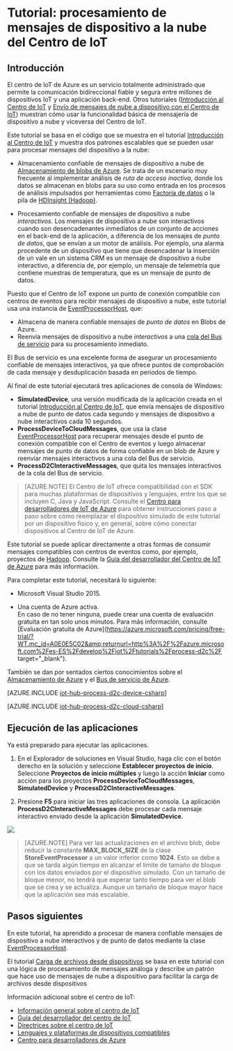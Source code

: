 <properties
	pageTitle="Procesamiento de mensajes de dispositivo a la nube del centro de IoT | Microsoft Azure"
	description="Siga este tutorial para aprender sobre patrones útiles para procesar mensajes de dispositivo a nube del centro de IoT."
	services="iot-hub"
	documentationCenter=".net"
	authors="dominicbetts"
	manager="timlt"
	editor=""/>

<tags
     ms.service="iot-hub"
     ms.devlang="csharp"
     ms.topic="article"
     ms.tgt_pltfrm="na"
     ms.workload="na"
     ms.date="01/05/2016"
     ms.author="dobett"/>

# Tutorial: procesamiento de mensajes de dispositivo a la nube del Centro de IoT

## Introducción

El centro de IoT de Azure es un servicio totalmente administrado que permite la comunicación bidireccional fiable y segura entre millones de dispositivos IoT y una aplicación back-end. Otros tutoriales ([Introducción al Centro de IoT] y [Envío de mensajes de nube a dispositivo con el Centro de IoT]) muestran cómo usar la funcionalidad básica de mensajería de dispositivo a nube y viceversa del Centro de IoT.

Este tutorial se basa en el código que se muestra en el tutorial [Introducción al Centro de IoT] y muestra dos patrones escalables que se pueden usar para procesar mensajes del dispositivo a la nube:

- Almacenamiento confiable de mensajes de dispositivo a nube de [Almacenamiento de blobs de Azure]. Se trata de un escenario muy frecuente al implementar análisis de *ruta de acceso inactiva*, donde los datos se almacenan en blobs para su uso como entrada en los procesos de análisis impulsados por herramientas como [Factoría de datos] o la pila de [HDInsight (Hadoop)].

- Procesamiento confiable de mensajes de dispositivo a nube *interactivos*. Los mensajes de dispositivo a nube son interactivos cuando son desencadenantes inmediatos de un conjunto de acciones en el back-end de la aplicación, a diferencia de los mensajes de *punto de datos*, que se envían a un motor de análisis. Por ejemplo, una alarma procedente de un dispositivo que tiene que desencadenar la inserción de un vale en un sistema CRM es un mensaje de dispositivo a nube interactivo, a diferencia de, por ejemplo, un mensaje de telemetría que contiene muestras de temperatura, que es un mensaje de punto de datos.

Puesto que el Centro de IoT expone un punto de conexión compatible con centros de eventos para recibir mensajes de dispositivo a nube, este tutorial usa una instancia de [EventProcessorHost], que:

* Almacena de manera confiable mensajes de *punto de datos* en Blobs de Azure.
* Reenvía mensajes de dispositivo a nube *interactivos* a una [cola del Bus de servicio] para su procesamiento inmediato.

El Bus de servicio es una excelente forma de asegurar un procesamiento confiable de mensajes interactivos, ya que ofrece puntos de comprobación de cada mensaje y desduplicación basada en periodos de tiempo.

Al final de este tutorial ejecutará tres aplicaciones de consola de Windows:

* **SimulatedDevice**, una versión modificada de la aplicación creada en el tutorial [Introducción al Centro de IoT], que envía mensajes de dispositivo a nube de punto de datos cada segundo y mensajes de dispositivo a nube interactivos cada 10 segundos.
* **ProcessDeviceToCloudMessages**, que usa la clase [EventProcessorHost] para recuperar mensajes desde el punto de conexión compatible con el Centro de eventos y luego almacenar mensajes de punto de datos de forma confiable en un blob de Azure y reenviar mensajes interactivos a una cola del Bus de servicio.
* **ProcessD2CInteractiveMessages**, que quita los mensajes interactivos de la cola del Bus de servicio.

> [AZURE.NOTE] El Centro de IoT ofrece compatibilidad con el SDK para muchas plataformas de dispositivos y lenguajes, entre los que se incluyen C, Java y JavaScript. Consulte el [Centro para desarrolladores de IoT de Azure] para obtener instrucciones paso a paso sobre cómo reemplazar el dispositivo simulado de este tutorial por un dispositivo físico y, en general, sobre cómo conectar dispositivos al Centro de IoT de Azure.

Este tutorial se puede aplicar directamente a otras formas de consumir mensajes compatibles con centros de eventos como, por ejemplo, proyectos de [Hadoop]. Consulte la [Guía del desarrollador del Centro de IoT de Azure] para más información.

Para completar este tutorial, necesitará lo siguiente:

+ Microsoft Visual Studio 2015.

+ Una cuenta de Azure activa. <br/>En caso de no tener ninguna, puede crear una cuenta de evaluación gratuita en tan solo unos minutos. Para más información, consulte [Evaluación gratuita de Azure](https://azure.microsoft.com/pricing/free-trial/?WT.mc_id=A0E0E5C02&amp;returnurl=http%3A%2F%2Fazure.microsoft.com%2Fes-ES%2Fdevelop%2Fiot%2Ftutorials%2Fprocess-d2c%2F target="\_blank").

También se dan por sentados ciertos conocimientos sobre el [Almacenamiento de Azure] y el [Bus de servicio de Azure].


[AZURE.INCLUDE [iot-hub-process-d2c-device-csharp](../../includes/iot-hub-process-d2c-device-csharp.md)]


[AZURE.INCLUDE [iot-hub-process-d2c-cloud-csharp](../../includes/iot-hub-process-d2c-cloud-csharp.md)]

## Ejecución de las aplicaciones

Ya está preparado para ejecutar las aplicaciones.

1.	En el Explorador de soluciones en Visual Studio, haga clic con el botón derecho en la solución y seleccione **Establecer proyectos de inicio**. Seleccione **Proyectos de inicio múltiples** y luego la acción **Iniciar** como acción para los proyectos **ProcessDeviceToCloudMessages**, **SimulatedDevice** y **ProcessD2CInteractiveMessages**.

2.	Presione **F5** para iniciar las tres aplicaciones de consola. La aplicación **ProcessD2CInteractiveMessages** debe procesar cada mensaje interactivo enviado desde la aplicación **SimulatedDevice**.

  ![][50]

> [AZURE.NOTE] Para ver las actualizaciones en el archivo blob, debe reducir la constante **MAX\_BLOCK\_SIZE** de la clase **StoreEventProcessor** a un valor inferior como **1024**. Esto se debe a que se tarda algún tiempo en alcanzar el límite de tamaño de bloque con los datos enviados por el dispositivo simulado. Con un tamaño de bloque menor, no tendrá que esperar tanto tiempo para ver el blob que se crea y se actualiza. Aunque un tamaño de bloque mayor hace que la aplicación sea más escalable.

## Pasos siguientes

En este tutorial, ha aprendido a procesar de manera confiable mensajes de dispositivo a nube interactivos y de punto de datos mediante la clase [EventProcessorHost].

El tutorial [Carga de archivos desde dispositivos] se basa en este tutorial con una lógica de procesamiento de mensajes análoga y describe un patrón que hace uso de mensajes de nube a dispositivo para facilitar la carga de archivos desde dispositivos

Información adicional sobre el centro de IoT:

* [Información general sobre el centro de IoT]
* [Guía del desarrollador del centro de IoT]
* [Directrices sobre el centro de IoT]
* [Lenguajes y plataformas de dispositivos compatibles][Supported devices]
* [Centro para desarrolladores de Azure]

<!-- Images. -->
[50]: ./media/iot-hub-csharp-csharp-process-d2c/run1.png


<!-- Links -->

[Almacenamiento de blobs de Azure]: https://azure.microsoft.com/es-ES/documentation/articles/storage-dotnet-how-to-use-blobs/
[Factoría de datos]: https://azure.microsoft.com/es-ES/documentation/services/data-factory/
[HDInsight (Hadoop)]: https://azure.microsoft.com/es-ES/documentation/services/hdinsight/
[Hadoop]: https://azure.microsoft.com/es-ES/documentation/services/hdinsight/
[cola del Bus de servicio]: https://azure.microsoft.com/es-ES/documentation/articles/service-bus-dotnet-how-to-use-queues/
[EventProcessorHost]: http://msdn.microsoft.com/library/azure/microsoft.servicebus.messaging.eventprocessorhost(v=azure.95).aspx



[Guía del desarrollador del Centro de IoT de Azure]: https://azure.microsoft.com/es-ES/documentation/articles/iot-hub-devguide/#d2c

[Almacenamiento de Azure]: https://azure.microsoft.com/es-ES/documentation/services/storage/
[Bus de servicio de Azure]: https://azure.microsoft.com/es-ES/documentation/services/service-bus/



[Envío de mensajes de nube a dispositivo con el Centro de IoT]: iot-hub-csharp-csharp-c2d.md
[Carga de archivos desde dispositivos]: iot-hub-csharp-csharp-file-upload.md

[Información general sobre el centro de IoT]: iot-hub-what-is-iot-hub.md
[Directrices sobre el centro de IoT]: iot-hub-guidance.md
[Guía del desarrollador del centro de IoT]: iot-hub-devguide.md
[Introducción al Centro de IoT]: iot-hub-csharp-csharp-getstarted.md
[Supported devices]: iot-hub-tested-configurations.md
[Centro para desarrolladores de Azure]: https://azure.microsoft.com/develop/iot
[Centro para desarrolladores de IoT de Azure]: https://azure.microsoft.com/develop/iot

<!---HONumber=AcomDC_0224_2016-->